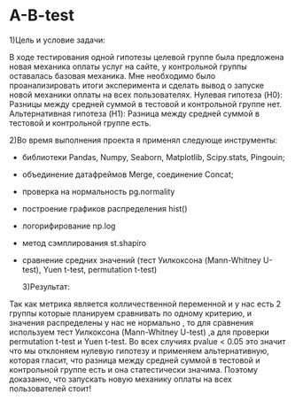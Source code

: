 # A-B-test
1)Цель и условие задачи:

 В ходе тестирования одной гипотезы целевой группе была предложена новая механика оплаты услуг на сайте, у контрольной группы оставалась базовая механика. Мне необходимо было проанализировать итоги эксперимента и сделать вывод о запуске новой механики оплаты на всех пользователях. Нулевая гипотеза (H0): Разницы между средней суммой в тестовой и контрольной группе нет. Альтернативная гипотеза (H1): Разница между средней суммой  в тестовой и контрольной группе есть.

 2)Во время выполнения проекта я применял следующе инструменты:
 - библиотеки Pandas, Numpy, Seaborn, Matplotlib, Scipy.stats, Pingouin;
 - объединение датафреймов Merge, соединение Concat;
 - проверка на нормальность pg.normality
 - построение графиков распределения hist()
 - логорифирование np.log
 - метод сэмплирования st.shapiro
 - сравнение средних значений (тест Уилкоксона (Mann-Whitney U-test), Yuen t-test, permutation t-test)

   3)Результат:
   
  Так как метрика является колличественной переменной и у нас есть 2 группы которые планируем сравнивать по одному критерию, 
и значения распределены  у нас не нормально , то для сравнения используем тест Уилкоксона (Mann-Whitney U-test)
,а для проверки permutation t-test и Yuen t-test. Во всех случиях pvalue < 0.05 это значит что мы отклоняем нулевую гипотезу и применяем альтернативную, которая гласит,
что разница между средней суммой в тестовой и контрольной группе есть и она статестически значима. 
Поэтому доказанно, что запускать новую механику оплаты на всех пользователей стоит!
